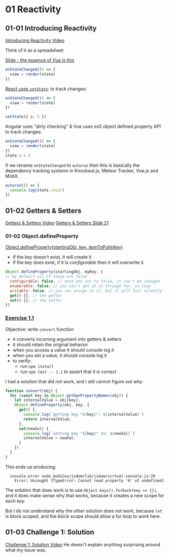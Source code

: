 # 01 Reactivity

## 01-01 Introducing Reactivity
[Introducing Reactivity Video](https://frontendmasters.com/courses/advanced-vue/introducing-reactivity/)

Think of it as a spreadsheet

[Slide - the essence of Vue is this](https://docs.google.com/presentation/d/1TgDx4DN8YqfdndYWMovBcQVPWyKLTNcbo1YS8XlLo9o/edit#slide=id.g19eebb1966_0_155)
```javascript
onStateChanged(() => {
  view = render(state)
})
```

[React uses `setState`](https://docs.google.com/presentation/d/1TgDx4DN8YqfdndYWMovBcQVPWyKLTNcbo1YS8XlLo9o/edit#slide=id.g19eebb1966_0_163): 
to track changes: 
```javascript
onStateChanged(() => {
  view = render(state)
})

setState({ a: 5 })
```

Angular uses "dirty checking" & Vue uses es5 object defined property API to track changes:
```javascript
onStateChanged(() => {
  view = render(state)
})
state.a = 5
```

If we rename `onStateChanged` to `autorun` then this is basically
the dependency tracking systems in Knockout.js, Meteor Tracker, Vue.js and MobX.
```javascript
autorun(() => {
  console.log(state.count)
})
```

## 01-02 Getters & Setters
[Getters & Setters Video](https://frontendmasters.com/courses/advanced-vue/introducing-reactivity/)
[Getters & Setters Slide 21](https://docs.google.com/presentation/d/1TgDx4DN8YqfdndYWMovBcQVPWyKLTNcbo1YS8XlLo9o/edit#slide=id.g1e6824c3c2_0_20)

### 01-02 Object.defineProperty
[Object.defineProperty(startingObj, key, itemToPutInKey)](https://developer.mozilla.org/en-US/docs/Web/JavaScript/Reference/Global_Objects/Object/defineProperty#Description)
* if the key doesn’t exist, it will create it
* if the key does exist, if it is *configurable* then it will overwrite it.

```javascript
Object.defineProperty(startingObj, myKey, {
// by default all of these are false
  configurable: false, // once you set to false, it can't be changed
  enumerable: false, // you can't get at it through for, in loop
  writable: false, // you can assign to it, but it will fail silently
  get() {}, // the getter
  set() {}, // the setter
}) 
```
 
### [Exercise 1.1](./code/1-reactivity/1.1.md)
Objective: write `convert` function
* it converts incoming argument into getters & setters
* it should retain the original behavior
* when you access a value it should console log it
* when you set a value, it should console log it
* to verify:
  * run `npm install` 
  * run `npm test -- 1.1` to assert that it is correct
  
I had a solution that did not work, and I still cannot figure out why: 
```javascript
function convert(obj) {
  for (const key in Object.getOwnPropertyNames(obj)) {
    let internalValue = obj[key];
    Object.defineProperty(obj, key, {
      get() {
        console.log(`getting key "${key}": ${internalValue}`)
        return internalValue;
      },
      set(newVal) {
        console.log(`setting key "${key}" to: ${newVal}`)
        internalValue = newVal;
      }
    })
  }
}
```

This ends up producing: 
```
  console.error node_modules/jsdom/lib/jsdom/virtual-console.js:29
    Error: Uncaught [TypeError: Cannot read property '0' of undefined]
```

The solution that does work is to use `Object.keys().forEach(key => {})`, 
and it does make sense why that works, because it creates a new scope for each key.

But I do not understand why the other solution does not work, because 
`let` is block scoped, and the block scope should allow a for loop to work here.

## 01-03 Challenge 1: Solution
[Challenge 1: Solution Video](https://frontendmasters.com/courses/advanced-vue/challenge-1-solution/)
He doesn't explain anything surprising around what my issue was.